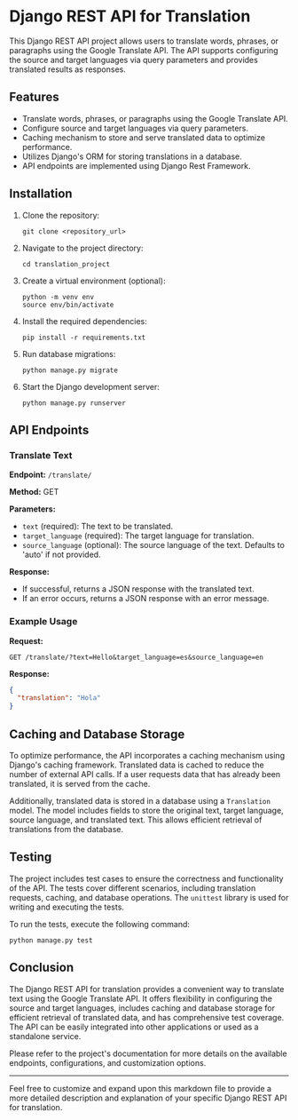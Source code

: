 
# Django REST API for Translation

This Django REST API project allows users to translate words, phrases, or paragraphs using the Google Translate API. The API supports configuring the source and target languages via query parameters and provides translated results as responses.

## Features

- Translate words, phrases, or paragraphs using the Google Translate API.
- Configure source and target languages via query parameters.
- Caching mechanism to store and serve translated data to optimize performance.
- Utilizes Django's ORM for storing translations in a database.
- API endpoints are implemented using Django Rest Framework.

## Installation

1. Clone the repository:

   ```shell
   git clone <repository_url>
   ```

2. Navigate to the project directory:

   ```shell
   cd translation_project
   ```

3. Create a virtual environment (optional):

   ```shell
   python -m venv env
   source env/bin/activate
   ```

4. Install the required dependencies:

   ```shell
   pip install -r requirements.txt
   ```

5. Run database migrations:

   ```shell
   python manage.py migrate
   ```

6. Start the Django development server:

   ```shell
   python manage.py runserver
   ```

## API Endpoints

### Translate Text

**Endpoint:** `/translate/`

**Method:** GET

**Parameters:**
- `text` (required): The text to be translated.
- `target_language` (required): The target language for translation.
- `source_language` (optional): The source language of the text. Defaults to 'auto' if not provided.

**Response:**
- If successful, returns a JSON response with the translated text.
- If an error occurs, returns a JSON response with an error message.

### Example Usage

**Request:**
```
GET /translate/?text=Hello&target_language=es&source_language=en
```

**Response:**
```json
{
  "translation": "Hola"
}
```

## Caching and Database Storage

To optimize performance, the API incorporates a caching mechanism using Django's caching framework. Translated data is cached to reduce the number of external API calls. If a user requests data that has already been translated, it is served from the cache.

Additionally, translated data is stored in a database using a `Translation` model. The model includes fields to store the original text, target language, source language, and translated text. This allows efficient retrieval of translations from the database.

## Testing

The project includes test cases to ensure the correctness and functionality of the API. The tests cover different scenarios, including translation requests, caching, and database operations. The `unittest` library is used for writing and executing the tests.

To run the tests, execute the following command:

```shell
python manage.py test
```

## Conclusion

The Django REST API for translation provides a convenient way to translate text using the Google Translate API. It offers flexibility in configuring the source and target languages, includes caching and database storage for efficient retrieval of translated data, and has comprehensive test coverage. The API can be easily integrated into other applications or used as a standalone service.

Please refer to the project's documentation for more details on the available endpoints, configurations, and customization options.

---

Feel free to customize and expand upon this markdown file to provide a more detailed description and explanation of your specific Django REST API for translation.